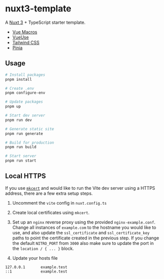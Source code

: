 # nuxt3-template

A [Nuxt 3](https://nuxt.com/docs/guide/concepts/auto-imports) + TypeScript starter template.

- [Vue Macros](https://vue-macros.sxzz.moe/guide/getting-started.html)
- [VueUse](https://vueuse.org/guide/)
- [Tailwind CSS](https://tailwindcss.com/docs/installation)
- [Pinia](https://pinia.vuejs.org/introduction.html)

## Usage

```bash
# Install packages
pnpm install

# Create .env
pnpm configure-env

# Update packages
pnpm up

# Start dev server
pnpm run dev

# Generate static site
pnpm run generate

# Build for production
pnpm run build

# Start server
pnpm run start
```

## Local HTTPS

If you use [`mkcert`](https://github.com/FiloSottile/mkcert) and would like to run the Vite dev server using a HTTPS address, there are a few extra setup steps.

1. Uncomment the `vite` config in `nuxt.config.ts`

2. Create local certificates using `mkcert`.

3. Set up an `nginx` reverse proxy using the provided `nginx-example.conf`. Change all instances of `example.com` to the hostname you would like to use, and also update the `ssl_certificate` and `ssl_certificate_key` paths to point the certificate created in the previous step. If you change the default `NITRO_PORT` from `3000` also make sure to update the port in the `location / { ... }` block.

4. Update your hosts file

```
127.0.0.1       example.test
::1             example.test
```

